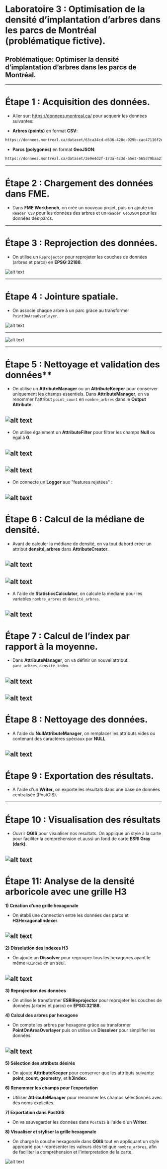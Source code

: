 # Laboratoire 3 : Optimisation de la densité d’implantation d’arbres dans les parcs de Montréal (problématique fictive).

## Problématique: Optimiser la densité d’implantation d’arbres dans les parcs de Montréal.
---
# Étape 1 : Acquisition des données.

- Aller sur: 
https://donnees.montreal.ca/ pour acquerir les données suivantes:

- **Arbres (points)** en format **CSV**:
```bash
https://donnees.montreal.ca/dataset/63ca34cd-d636-420c-929b-cac47116f2e5/resource/d99f8ff2-55ae-4581-920e-146219c5f429/download/arbres-abattages.csv
```

- **Parcs (polygones)** en format **GeoJSON**:
```bash
https://donnees.montreal.ca/dataset/2e9e4d2f-173a-4c3d-a5e3-565d79baa27d/resource/35796624-15df-4503-a569-797665f8768e/download/espace_vert.json
```
---

# Étape 2 : Chargement des données dans FME.

- Dans  **FME Workbench**, on crée un nouveau projet, puis on ajoute un `Reader CSV` pour les données des arbres et  un `Reader GeoJSON` pour les données des parcs.

---

# Étape 3 : Reprojection des données.

- On utilise  un  `Reprojector` pour reprojeter les couches de données (arbres et parcs) en **EPSG:32188**.

![alt text](image.png)

---

# Étape 4 : Jointure spatiale.

- On associe chaque arbre à un parc gràce au transformer `PointOnAreaOverlayer`.

![alt text](image-2.png)

---

![alt text](image-1.png)

---

# Étape 5 : Nettoyage et validation des données**

- On utilise un **AttributeManager** ou un **AttributeKeeper** pour conserver uniquement les champs essentiels. Dans **AttributeManager**, on va renommer l'attribut `point_count` en `nombre_arbres` dans le **Output Attribute**.

![alt text](image-7.png)
---

- On utilise également un **AttributeFilter** pour filtrer les champs **Null** ou égal à **0**.

![alt text](image-4.png)
---

![alt text](image-5.png)
---

- On connecte un **Logger** aux "features rejetées" :

![alt text](image-6.png)
---

# Étape 6 : Calcul de la médiane de densité.

- Avant de calculer la médiane de densité, on va tout dabord créer un attribut **densité_arbres** dans **AttributeCreator**.

![alt text](image-3.png)
---
![alt text](image-8.png)
---

- A l'aide de **StatisticsCalculator**, on calcule la médiane pour les variables `nombre_arbres` et `densité_arbres`.

![alt text](image-9.png)
---

# Étape 7 : Calcul de l’index par rapport à la moyenne.

- Dans **AttributeManager**, on va définir un nouvel attribut: `parc_arbres_densité_index`.

![alt text](image-10.png)
---

![alt text](image-11.png)
---

# Étape 8 : Nettoyage des données.

- A l'aide du **NullAttributeManager**, on remplacer les attributs vides ou contenant des caractères spéciaux par **NULL** 

![alt text](image-12.png)
---

# Étape 9 : Exportation des résultats.

- A l'aide d'un **Writer**, on exporte les résultats dans une base de données centralisée (PostGIS).
---

# Étape 10 : Visualisation des résultats

- Ouvrir **QGIS** pour visualiser nos resultats. On applique un style à la carte pour faciliter la compréhension et aussi un fond de carte **ESRI Gray (dark)**.

![alt text](image-13.png)
---

# Étape 11: Analyse de la densité arboricole avec une grille H3

**1) Création d’une grille hexagonale**

- On établi une connection entre les données des parcs et **H3HexagonalIndexer**.

![alt text](image-14.png)
---

**2) Dissolution des indexes H3**

- On ajoute un **Dissolver** pour regrouper tous les hexagones ayant le même `H3Index` en un seul.

![alt text](image-15.png)
---

**3) Reprojection des données**

- On utilise le transformer **ESRIReprojector** pour reprojeter les couches de données (arbres et parcs) en **EPSG:32188**. 

**4)  Calcul des arbres par hexagone**

- On compte les arbres par hexagone grâce au transformer **PointOnAreaOverlayer** puis on utilise un **Dissolver** pour simplifier les données.

![alt text](image-16.png)
---

**5) Sélection des attributs désirés**

- On ajoute **AttributeKeeper** pour conserver que les attributs suivants: **point_count**, **geometry**, et **h3index**.

**6) Renommer les champs pour l’exportation**

- Utiliser **AttributeManager** pour renommer les champs sélectionnés avec des noms explicites.


**7)  Exportation dans PostGIS**

- On va sauvegarder les données dans `PostGIS` à l'aide d'un **Writer**.

**8) Visualiser et styliser la grille hexagonale**

- On charge la couche hexagonale dans **QGIS** tout en appliquant un style approprié pour représenter les valeurs clés tel que `nombre_arbres`, afin de faciliter la compréhension et l'interpretation de la carte.

![alt text](image-17.png)








